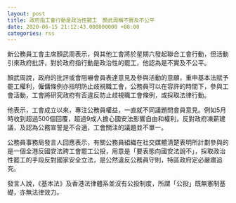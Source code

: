 ```yaml
---
layout: post
title: 政府指工會行動是政治性罷工　顏武周稱不實及不公平
date: 2020-06-15 21:12:43.000000000 +08:00
categories: rss
---
```


新公務員工會主席顏武周表示，與其他工會將於星期六發起聯合工會行動，但活動引來政府批評，對於政府指行動是政治性的罷工，他認為是不實及不公平。

顏武周說，政府的批評或會阻嚇會員表達意見及參與活動的意願，重申基本法賦予罷工權利，僱傭條例亦指明防止歧視職工會，公務員可以在容許的時間下，參與工會活動，工會將研究政府有否違反防止歧視職工會條例，或採取法律行動。

他表示，工會成立以來，專注公務員權益，一直就不同議題問會員意見。例如5月時收到超過500個回覆，超過9成人擔心國安法影響自由和權利，反對政府凍薪建議，及認為公務宣誓是不合適，工會關注的議題並不單一。

公務員事務局發言人回應表示，有關公務員組織在社交媒體清楚表明所計劃參與的是一個全港反國安法跨工會罷工公投，用意是「要表態向國安法說不」，採取政治性罷工的手段反對國家安全立法，是公然違反公務員守則，特區政府定必嚴肅追究。

發言人說，《基本法》及香港法律體系並沒有公投制度，所謂「公投」既無憲制基礎，亦無法律效力。
